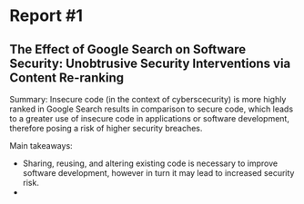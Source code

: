 # Report #1
## The Effect of Google Search on Software Security: Unobtrusive Security Interventions via Content Re-ranking
Summary: 
Insecure code (in the context of cyberscecurity) is more highly ranked in Google Search results in comparison to secure code, which leads to a greater use of insecure code in applications or software development, therefore posing a risk of higher security breaches. 

Main takeaways:
  * Sharing, reusing, and altering existing code is necessary to improve software development, however in turn it may lead to increased security risk.
  *  
